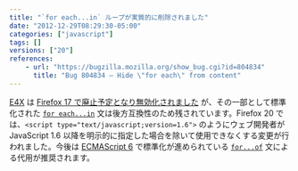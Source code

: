```yaml
---
title: "`for each...in` ループが実質的に削除されました"
date: "2012-12-29T08:29:30-05:00"
categories: ["javascript"]
tags: []
versions: ["20"]
references:
    - url: "https://bugzilla.mozilla.org/show_bug.cgi?id=804834"
      title: "Bug 804834 – Hide \"for each\" from content"
---
```

[E4X](https://developer.mozilla.org/docs/E4X) は [Firefox 17 で廃止予定となり無効化されました](https://www.fxsitecompat.dev/ja/docs/2012/e4x-has-been-disabled/) が、その一部として標準化された [`for each...in`](https://developer.mozilla.org/docs/JavaScript/Reference/Statements/for_each...in) 文は後方互換性のため残されています。Firefox 20 では、`<script type="text/javascript;version=1.6">` のようにウェブ開発者が JavaScript 1.6 以降を明示的に指定した場合を除いて使用できなくする変更が行われました。今後は [ECMAScript 6](https://developer.mozilla.org/docs/JavaScript/ECMAScript_6_support_in_Mozilla) で標準化が進められている [`for...of`](https://developer.mozilla.org/docs/JavaScript/Reference/Statements/for...of) 文による代用が推奨されます。
